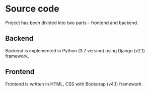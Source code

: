 # Source code

Project has been divided into two parts - frontend and backend.

## Backend
Backend is implemented in Python (3.7 version) using Django (v2.1) framework.

## Frontend
Frontend is written in HTML, CSS with Bootstrap (v4.1) framework.

